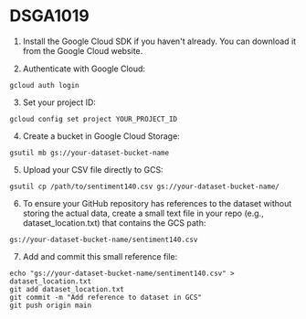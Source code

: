 # DSGA1019
1. Install the Google Cloud SDK if you haven't already. You can download it from the Google Cloud website.
   
2. Authenticate with Google Cloud:
```
gcloud auth login
```

3. Set your project ID:
```
gcloud config set project YOUR_PROJECT_ID
```

4. Create a bucket in Google Cloud Storage:
```
gsutil mb gs://your-dataset-bucket-name
```

5. Upload your CSV file directly to GCS:
```
gsutil cp /path/to/sentiment140.csv gs://your-dataset-bucket-name/
```

6. To ensure your GitHub repository has references to the dataset without storing the actual data, create a small text file in your repo (e.g., dataset_location.txt) that contains the GCS path:
```
gs://your-dataset-bucket-name/sentiment140.csv
```

7. Add and commit this small reference file:
```
echo "gs://your-dataset-bucket-name/sentiment140.csv" > dataset_location.txt
git add dataset_location.txt
git commit -m "Add reference to dataset in GCS"
git push origin main
```
